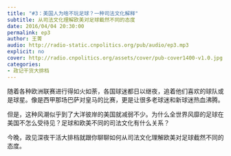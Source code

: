 ```yaml
---
title: "#3：美国人为啥不玩足球？一种司法文化解释"
subtitle: 从司法文化理解欧美对足球截然不同的态度
date: 2016/04/04 20:30:00
permalink: ep3
author: 王菁
audio: http://radio-static.cnpolitics.org/pub/audio/ep3.mp3
explicit: no
cover: http://radio.cnpolitics.org/assets/cover/pub-cover1400-v1.0.jpg
categories:
- 政记干货大排档
---
```


随着各种欧洲联赛进行得如火如荼，各国球迷都日以继夜，追着他们喜欢的球队或是球星。像是西甲那场巴萨对皇马的比赛，更是让很多老球迷和新球迷热血沸腾。

但是，这种风潮似乎到了大洋彼岸的美国就减弱不少。为什么全世界风靡的足球在美国不怎么受待见？足球和欧美不同的司法文化有什么关系？

今晚，政见深夜干活大排档就跟你聊聊如何从司法文化理解欧美对足球截然不同的态度。
